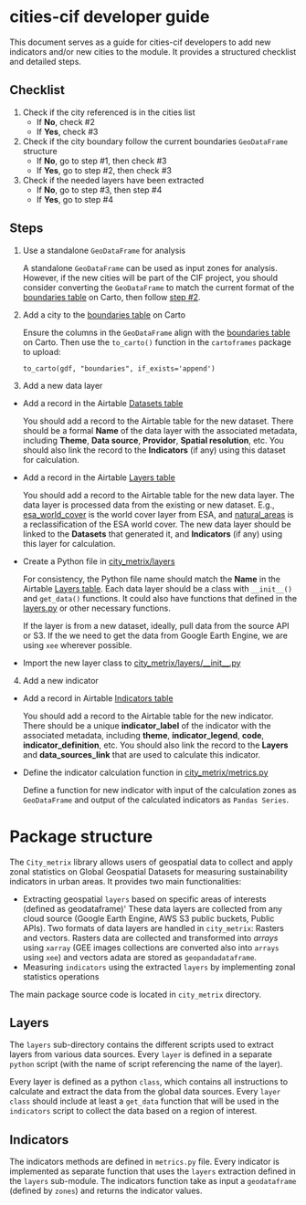 # cities-cif developer guide
This document serves as a guide for cities-cif developers to add new indicators and/or new cities to the module. It provides a structured checklist and detailed steps. 

## Checklist
1. Check if the city referenced is in the cities list
    * If **No**, check #2
    * If **Yes**, check #3
2. Check if the city boundary follow the current boundaries `GeoDataFrame` structure
    * If **No**, go to step #1, then check #3
    * If **Yes**, go to step #2, then check #3
3. Check if the needed layers have been extracted
    * If **No**, go to step #3, then step #4
    * If **Yes**, go to step #4

## Steps
1. Use a standalone `GeoDataFrame` for analysis
    
    A standalone `GeoDataFrame` can be used as input zones for analysis. However, if the new cities will be part of the CIF project, you should consider converting the `GeoDataFrame` to match the current format of the [boundaries table](https://resourcewatch.carto.com/u/wri-cities/tables/boundaries/public?redirected=true) on Carto, then follow [step #2](#step-2). 

2. <a id="step-2"></a>Add a city to the [boundaries table](https://resourcewatch.carto.com/u/wri-cities/tables/boundaries/public?redirected=true) on Carto
    
    Ensure the columns in the `GeoDataFrame` align with the [boundaries table](https://resourcewatch.carto.com/u/wri-cities/tables/boundaries/public?redirected=true) on Carto. Then use the `to_carto()` function in the `cartoframes` package to upload: 

    ```to_carto(gdf, "boundaries", if_exists='append')```

3. Add a new data layer 
* Add a record in the Airtable [Datasets table](https://airtable.com/appDWCVIQlVnLLaW2/tblYpXsxxuaOk3PaZ/viwpdlQcUxqxP6R2s?blocks=hide)

    You should add a record to the Airtable table for the new dataset. There should be a formal **Name** of the data layer with the associated metadata, including **Theme**, **Data source**, **Providor**, **Spatial resolution**, etc. You should also link the record to the **Indicators** (if any) using this dataset for calculation.

* Add a record in the Airtable [Layers table](https://airtable.com/appDWCVIQlVnLLaW2/tblS72ZH2EKJ3hy61/viw1IM6ZT6VoHSgBU?blocks=hide)

    You should add a record to the Airtable table for the new data layer. The data layer is processed data from the existing or new dataset. E.g., [esa_world_cover](https://github.com/wri/cities-cif/blob/main/city_metrix/layers/esa_world_cover.py) is the world cover layer from ESA, and [natural_areas](https://github.com/wri/cities-cif/blob/main/city_metrix/layers/natural_areas.py) is a reclassification of the ESA world cover. The new data layer should be linked to the **Datasets** that generated it, and **Indicators** (if any) using this layer for calculation.

* Create a Python file in [city_metrix/layers](https://github.com/wri/cities-cif/tree/main/city_metrix/layers)

    For consistency, the Python file name should match the **Name** in the Airtable [Layers table](https://airtable.com/appDWCVIQlVnLLaW2/tblS72ZH2EKJ3hy61/viw1IM6ZT6VoHSgBU?blocks=hide). Each data layer should be a class with `__init__()` and `get_data()` functions. It could also have functions that defined in the [layers.py](https://github.com/wri/cities-cif/blob/main/city_metrix/layers/layer.py) or other necessary functions.

    If the layer is from a new dataset, ideally, pull data from the source API or S3. If the we need to get the data from Google Earth Engine, we are using `xee` wherever possible. 

* Import the new layer class to [city_metrix/layers/\_\_init\_\_.py](https://github.com/wri/cities-cif/blob/main/city_metrix/layers/__init__.py)


4. Add a new indicator
* Add a record in Airtable [Indicators table](https://airtable.com/appDWCVIQlVnLLaW2/tblWcJ2qqGCFakVdF/viwM0Ckgctf3fPkn9?blocks=hide)

    You should add a record to the Airtable table for the new indicator. There should be a unique **indicator_label** of the indicator with the associated metadata, including **theme**, **indicator_legend**, **code**, **indicator_definition**, etc. You should also link the record to the **Layers** and **data_sources_link** that are used to calculate this indicator.

* Define the indicator calculation function in [city_metrix/metrics.py](https://github.com/wri/cities-cif/blob/main/city_metrix/metrics.py)

    Define a function for new indicator with input of the calculation zones as `GeoDataFrame` and output of the calculated indicators as `Pandas Series`.


# Package structure

The `City_metrix` library allows users of geospatial data to collect and apply zonal statistics on Global Geospatial Datasets for measuring sustainability indicators in urban areas.
It provides two main functionalities:
- Extracting geospatial `layers` based on specific areas of interests (defined as geodataframe)' These data layers are collected from any cloud source (Google Earth Engine, AWS S3 public buckets, Public APIs). Two formats of data layers are handled in `city_metrix`: Rasters and vectors. Rasters data are collected and transformed into _arrays_ using `xarray` (GEE images collections are converted also into `arrays` using `xee`) and vectors adata are stored as `geopandadataframe`.  
- Measuring `indicators` using the extracted `layers` by implementing zonal statistics operations 

The main package source code is located in `city_metrix` directory.

## Layers
The `layers` sub-directory contains the different scripts used to extract layers from various data sources. Every `layer` is defined in a separate `python` script (with the name of script referencing the name of the layer). 

Every layer is defined as a python `class`, which contains all instructions to calculate and extract the data from the global data sources. Every `layer class` should include at least a `get_data` function that will be used in the `indicators` script to collect the data based on a region of interest.

## Indicators

The indicators methods are defined in `metrics.py` file. Every indicator is implemented as separate function that uses the `layers` extraction defined in the `layers` sub-module.
The indicators function take as input a `geodataframe` (defined by `zones`) and returns the indicator values.

